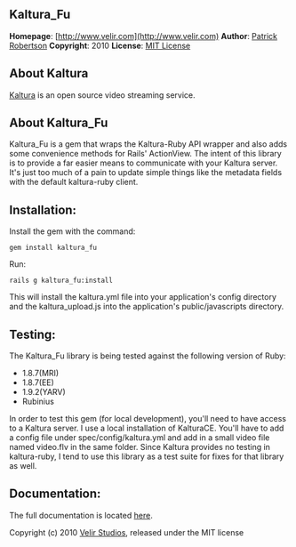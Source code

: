 Kaltura_Fu
--------------
**Homepage**: [http://www.velir.com](http://www.velir.com)
**Author**: [Patrick Robertson](mailto:patrick.robertson@velir.com)
**Copyright**: 2010
**License**: [MIT License](file:MIT-LICENSE)

About Kaltura
----------------
[Kaltura](http://kaltura.org/) is an open source video streaming service.

About Kaltura_Fu
------------------

Kaltura_Fu is a gem that wraps the Kaltura-Ruby API wrapper and also adds some convenience methods for Rails'
ActionView.  The intent of this library is to provide a far easier means to communicate with your Kaltura server.
It's just too much of a pain to update simple things like the metadata fields with the default kaltura-ruby client.

Installation:
-------------
Install the gem with the command:
    
    gem install kaltura_fu
Run: 
  
    rails g kaltura_fu:install
    
This will install the kaltura.yml file into your application's config directory and the kaltura_upload.js into the application's public/javascripts directory.
	
Testing:
--------

The Kaltura_Fu library is being tested against the following version of Ruby:

* 1.8.7(MRI)
* 1.8.7(EE)
* 1.9.2(YARV)
* Rubinius
	
In order to test this gem (for local development), you'll need to have access to a Kaltura server.
I use a local installation of KalturaCE.  You'll have to add a config file under spec/config/kaltura.yml and 
add in a small video file named video.flv in the same folder.  Since Kaltura provides no testing in kaltura-ruby,
I tend to use this library as a test suite for fixes for that library as well.	
	

Documentation:
------
The full documentation is located [here](http://rdoc.info/github/Velir/kaltura_fu/).

Copyright (c) 2010 [Velir Studios](http://www.velir.com), released under the MIT license